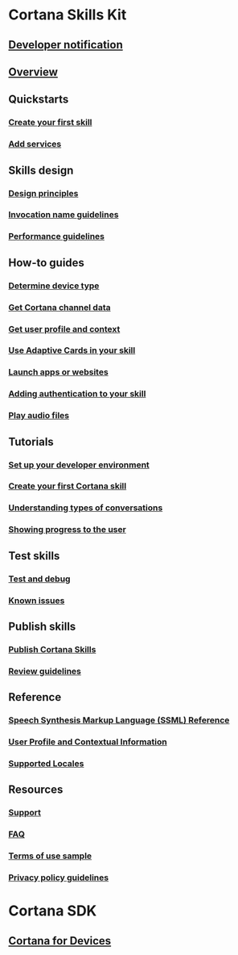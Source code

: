 # Cortana Skills Kit  

## [Developer notification](./skills/index.yml)
## [Overview](./skills/index.yml)  

## Quickstarts  
### [Create your first skill](./skills/index.yml)  
### [Add services](./skills/index.yml)  

## Skills design  
### [Design principles](./skills/index.yml)  
### [Invocation name guidelines](./skills/index.yml)  
### [Performance guidelines](./skills/index.yml)  

## How-to guides  
### [Determine device type](./skills/index.yml)  
### [Get Cortana channel data](./skills/index.yml)  
### [Get user profile and context](./skills/index.yml)  
### [Use Adaptive Cards in your skill](./skills/index.yml)  
### [Launch apps or websites](./skills/index.yml)  
### [Adding authentication to your skill](./skills/index.yml)  
### [Play audio files](./skills/index.yml)  

## Tutorials  
### [Set up your developer environment](./skills/index.yml)
### [Create your first Cortana skill](./skills/index.yml)
### [Understanding types of conversations](./skills/index.yml)
### [Showing progress to the user](./skills/index.yml)

## Test skills  
### [Test and debug](./skills/index.yml)  
### [Known issues](./skills/index.yml)  

## Publish skills  
### [Publish Cortana Skills](./skills/index.yml)  
### [Review guidelines](./skills/index.yml)  

## Reference  
### [Speech Synthesis Markup Language (SSML) Reference](./skills/index.yml)  
### [User Profile and Contextual Information](./skills/index.yml)  
### [Supported Locales](./skills/index.yml)  

## Resources  
### [Support](./skills/index.yml)  
### [FAQ](./skills/index.yml)  
### [Terms of use sample](./skills/index.yml)  
### [Privacy policy guidelines](./skills/index.yml)  

# Cortana SDK

## [Cortana for Devices](https://developer.microsoft.com/cortana/devices)